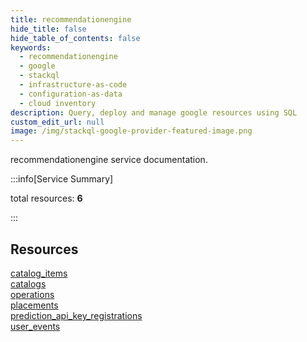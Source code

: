 ```yaml
---
title: recommendationengine
hide_title: false
hide_table_of_contents: false
keywords:
  - recommendationengine
  - google
  - stackql
  - infrastructure-as-code
  - configuration-as-data
  - cloud inventory
description: Query, deploy and manage google resources using SQL
custom_edit_url: null
image: /img/stackql-google-provider-featured-image.png
---
```


recommendationengine service documentation.

:::info[Service Summary]

total resources: __6__  

:::

## Resources
<div class="row">
<div class="providerDocColumn">
<a href="/recommendationengine/catalog_items/">catalog_items</a><br />
<a href="/recommendationengine/catalogs/">catalogs</a><br />
<a href="/recommendationengine/operations/">operations</a>
</div>
<div class="providerDocColumn">
<a href="/recommendationengine/placements/">placements</a><br />
<a href="/recommendationengine/prediction_api_key_registrations/">prediction_api_key_registrations</a><br />
<a href="/recommendationengine/user_events/">user_events</a>
</div>
</div>